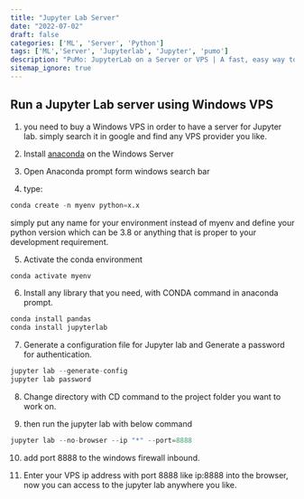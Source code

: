 ```yaml
---
title: "Jupyter Lab Server"
date: "2022-07-02"
draft: false
categories: ['ML', 'Server', 'Python']
tags: ['ML','Server', 'Jupyterlab', 'Jupyter', 'pumo']
description: "PuMo: JupyterLab on a Server or VPS | A fast, easy way to create machine learning models."
sitemap_ignore: true
---
```


## Run a Jupyter Lab server using Windows VPS

1. you need to buy a Windows VPS in order to have a server for Jupyter lab.
simply search it in google and find any VPS provider you like.

2. Install [anaconda](https://www.anaconda.com/ "anaconda") on the Windows Server

3. Open Anaconda prompt form windows search bar

4. type:

```python
conda create -n myenv python=x.x
```

simply put any name for your environment instead of myenv and define your python version which can be 3.8 or anything that is proper to your development requirement.

5. Activate the conda environment

```python
conda activate myenv
```

6. Install any library that you need, with CONDA command in anaconda prompt.

```python
conda install pandas
conda install jupyterlab
```

7. Generate a configuration file for Jupyter lab and Generate a password for authentication.

```python
jupyter lab --generate-config
jupyter lab password
```

8. Change directory with CD command to the project folder you want to work on.

9. then run the jupyter lab with below command

```python
jupyter lab --no-browser --ip "*" --port=8888
```

10. add port 8888 to the windows firewall inbound.

11. Enter your VPS ip address with port 8888 like ip:8888 into the browser, now you can access to the jupyter lab anywhere you like.